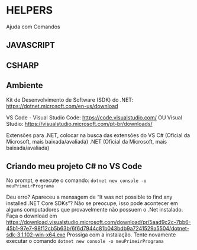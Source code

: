 # HELPERS
Ajuda com Comandos

## JAVASCRIPT


## CSHARP

## Ambiente 

Kit de Desenvolvimento de Software (SDK) do .NET: 
https://dotnet.microsoft.com/en-us/download

VS Code - Visual Studio Code: https://code.visualstudio.com/
OU 
Visual Studio: https://visualstudio.microsoft.com/pt-br/downloads/

Extensões para .NET, colocar na busca das extensões do VS
C# (Oficial da Microsoft, mais baixada/avaliada)
.NET (Oficial da Microsoft, mais baixada/avaliada)

## Criando meu projeto C# no VS Code
No prompt, e execute o comando: `dotnet new console -o meuPrimeirPrograma`

Deu erro? Apareceu a mensagem de “It was not possible to find any installed .NET Core SDKs”? Não se preocupe, isso pode acontecer em alguns computadores que provavelmente não possuem o .Net instalado. Faça o download em https://download.visualstudio.microsoft.com/download/pr/5aad9c2c-7bb6-45b1-97e7-98f12cb5b63b/6f6d7944c81b043bdb9a7241529a5504/dotnet-sdk-3.1.102-win-x64.exe
Prossiga com a instalação.
Tente novamente executar o comando `dotnet new console -o meuPrimeirPrograma`

